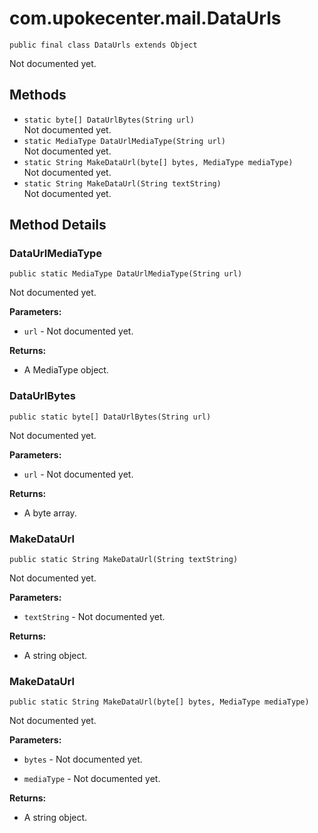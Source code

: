 # com.upokecenter.mail.DataUrls

    public final class DataUrls extends Object

Not documented yet.

## Methods

* `static byte[] DataUrlBytes​(String url)`<br>
 Not documented yet.
* `static MediaType DataUrlMediaType​(String url)`<br>
 Not documented yet.
* `static String MakeDataUrl​(byte[] bytes,
           MediaType mediaType)`<br>
 Not documented yet.
* `static String MakeDataUrl​(String textString)`<br>
 Not documented yet.

## Method Details

### DataUrlMediaType
    public static MediaType DataUrlMediaType​(String url)
Not documented yet.

**Parameters:**

* <code>url</code> - Not documented yet.

**Returns:**

* A MediaType object.

### DataUrlBytes
    public static byte[] DataUrlBytes​(String url)
Not documented yet.

**Parameters:**

* <code>url</code> - Not documented yet.

**Returns:**

* A byte array.

### MakeDataUrl
    public static String MakeDataUrl​(String textString)
Not documented yet.

**Parameters:**

* <code>textString</code> - Not documented yet.

**Returns:**

* A string object.

### MakeDataUrl
    public static String MakeDataUrl​(byte[] bytes, MediaType mediaType)
Not documented yet.

**Parameters:**

* <code>bytes</code> - Not documented yet.

* <code>mediaType</code> - Not documented yet.

**Returns:**

* A string object.

